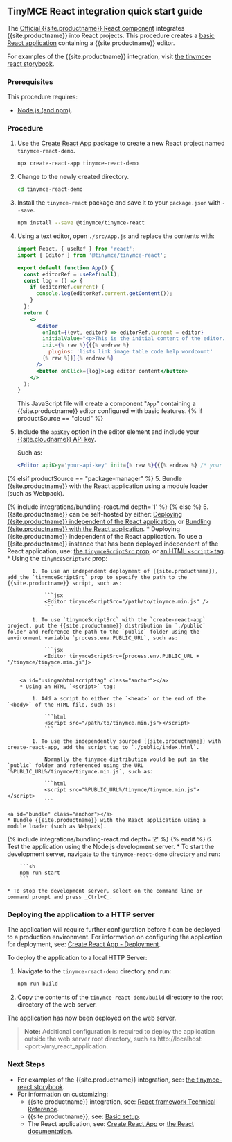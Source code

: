 ## TinyMCE React integration quick start guide

The [Official {{site.productname}} React component](https://github.com/tinymce/tinymce-react) integrates {{site.productname}} into React projects.
This procedure creates a [basic React application](https://github.com/facebook/create-react-app) containing a {{site.productname}} editor.

For examples of the {{site.productname}} integration, visit [the tinymce-react storybook](https://tinymce.github.io/tinymce-react/).

### Prerequisites

This procedure requires:

* [Node.js (and npm)](https://nodejs.org/).

### Procedure

1. Use the [Create React App](https://github.com/facebook/create-react-app) package to create a new React project named `tinymce-react-demo`.

    ```sh
    npx create-react-app tinymce-react-demo
    ```

2. Change to the newly created directory.

    ```sh
    cd tinymce-react-demo
    ```

3. Install the `tinymce-react` package and save it to your `package.json` with `--save`.

    ```sh
    npm install --save @tinymce/tinymce-react
    ```

4. Using a text editor, open `./src/App.js` and replace the contents with:

    ```jsx
    import React, { useRef } from 'react';
    import { Editor } from '@tinymce/tinymce-react';

    export default function App() {
      const editorRef = useRef(null);
      const log = () => {
        if (editorRef.current) {
          console.log(editorRef.current.getContent());
        }
      };
      return (
        <>
          <Editor
            onInit={(evt, editor) => editorRef.current = editor}
            initialValue="<p>This is the initial content of the editor.</p>"
            init={% raw %}{{{% endraw %}
              plugins: 'lists link image table code help wordcount'
            {% raw %}}}{% endraw %}
          />
          <button onClick={log}>Log editor content</button>
        </>
      );
    }
    ```

    This JavaScript file will create a component "`App`" containing a {{site.productname}} editor configured with basic features.
{% if productSource == "cloud" %}
5. Include the `apiKey` option in the editor element and include your [{{site.cloudname}} API key]({{site.accountsignup}}).

    Such as:

    ```jsx
    <Editor apiKey='your-api-key' init={% raw %}{{{% endraw %} /* your other settings */ {% raw %}}}{% endraw %} />
    ```

{% elsif productSource == "package-manager" %}
5. Bundle {{site.productname}} with the React application using a module loader (such as Webpack).

{% include integrations/bundling-react.md depth='1' %}
{% else %}
5. {{site.productname}} can be self-hosted by either: [Deploying {{site.productname}} independent of the React application](#deployingtinymceindependent), or [Bundling {{site.productname}} with the React application](#bundle).
    <a id="deployingtinymceindependent" class="anchor"></a>
    * Deploying {{site.productname}} independent of the React application. To use a {{site.productname}} instance that has been deployed independent of the React application, use: [the `tinymceScriptSrc` prop](#usingthetinyscriptsrcprop), or [an HTML `<script>` tag](#usinganhtmlscripttag).
        <a id="usingthetinyscriptsrcprop" class="anchor"></a>
        * Using the `tinymceScriptSrc` prop:

            1. To use an independent deployment of {{site.productname}}, add the `tinymceScriptSrc` prop to specify the path to the {{site.productname}} script, such as:

                ```jsx
                <Editor tinymceScriptSrc="/path/to/tinymce.min.js" />
                ```

            1. To use `tinymceScriptSrc` with the `create-react-app` project, put the {{site.productname}} distribution in `./public` folder and reference the path to the `public` folder using the environment variable `process.env.PUBLIC_URL`, such as:

                ```jsx
                <Editor tinymceScriptSrc={process.env.PUBLIC_URL + '/tinymce/tinymce.min.js'}>
                ```

        <a id="usinganhtmlscripttag" class="anchor"></a>
        * Using an HTML `<script>` tag:

            1. Add a script to either the `<head>` or the end of the `<body>` of the HTML file, such as:

                ```html
                <script src="/path/to/tinymce.min.js"></script>
                ```

            1. To use the independently sourced {{site.productname}} with create-react-app, add the script tag to `./public/index.html`.

                Normally the tinymce distribution would be put in the `public` folder and referenced using the URL `%PUBLIC_URL%/tinymce/tinymce.min.js`, such as:

                ```html
                <script src="%PUBLIC_URL%/tinymce/tinymce.min.js"></script>
                ```

    <a id="bundle" class="anchor"></a>
    * Bundle {{site.productname}} with the React application using a module loader (such as Webpack).

{% include integrations/bundling-react.md depth='2' %}
{% endif %}
6. Test the application using the Node.js development server.
    * To start the development server, navigate to the `tinymce-react-demo` directory and run:

        ```sh
        npm run start
        ```

    * To stop the development server, select on the command line or command prompt and press _Ctrl+C_.

### Deploying the application to a HTTP server

The application will require further configuration before it can be deployed to a production environment. For information on configuring the application for deployment, see: [Create React App - Deployment](https://create-react-app.dev/docs/deployment).

To deploy the application to a local HTTP Server:

1. Navigate to the `tinymce-react-demo` directory and run:

    ```sh
    npm run build
    ```

2. Copy the contents of the `tinymce-react-demo/build` directory to the root directory of the web server.

The application has now been deployed on the web server.

> **Note:** Additional configuration is required to deploy the application outside the web server root directory, such as http://localhost:&#60;port&#62;/my_react_application.

### Next Steps

* For examples of the {{site.productname}} integration, see: [the tinymce-react storybook](https://tinymce.github.io/tinymce-react/).
* For information on customizing:
  * {{site.productname}} integration, see: [React framework Technical Reference]({{site.baseurl}}/how-to-guides/environment-setup/react/react-ref/).
  * {{site.productname}}, see: [Basic setup]({{site.baseurl}}/general-configuration-guide/basic-setup/).
  * The React application, see: [Create React App](https://create-react-app.dev/docs/getting-started) or [the React documentation](https://reactjs.org/docs/getting-started.html).
